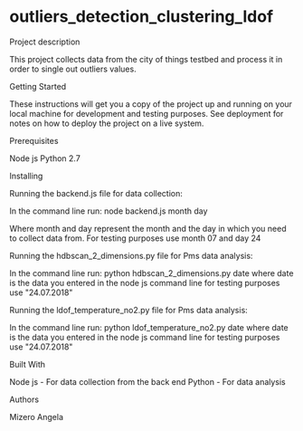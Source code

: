 # outliers_detection_clustering_ldof

Project description

This project collects data from the city of things testbed and process it in order to single out outliers values.

Getting Started

These instructions will get you a copy of the project up and running on your local machine for development and testing purposes. See deployment for notes on how to deploy the project on a live system.

Prerequisites

Node js
Python 2.7

Installing

Running the backend.js file for data collection:

In the command line run: node backend.js month day

Where month and day represent the month and the day in which you need to collect data from. For testing purposes use month 07 and day 24

Running the hdbscan_2_dimensions.py file for Pms data analysis:

In the command line run: python hdbscan_2_dimensions.py date where date is the data you entered in the node js command line for testing purposes use "24.07.2018"

Running the ldof_temperature_no2.py file for Pms data analysis:

In the command line run: python ldof_temperature_no2.py date where date is the data you entered in the node js command line for testing purposes use "24.07.2018"

Built With

Node js - For data collection from the back end
Python - For data analysis

Authors

Mizero Angela
